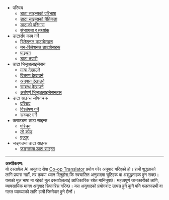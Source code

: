 <!--
CO_OP_TRANSLATOR_METADATA:
{
  "original_hash": "3767555b3cc28a2865c79202f4374204",
  "translation_date": "2025-08-27T17:01:22+00:00",
  "source_file": "docs/_sidebar.md",
  "language_code": "ne"
}
-->
- परिचय
  - [डाटा साइन्सको परिभाषा](../1-Introduction/01-defining-data-science/README.md)
  - [डाटा साइन्सको नैतिकता](../1-Introduction/02-ethics/README.md)
  - [डाटाको परिभाषा](../1-Introduction/03-defining-data/README.md)
  - [संभाव्यता र तथ्यांक](../1-Introduction/04-stats-and-probability/README.md)
- डाटासँग काम गर्ने
  - [रिलेशनल डाटाबेसहरू](../2-Working-With-Data/05-relational-databases/README.md)
  - [नन-रिलेशनल डाटाबेसहरू](../2-Working-With-Data/06-non-relational/README.md)
  - [पाइथन](../2-Working-With-Data/07-python/README.md)
  - [डाटा तयारी](../2-Working-With-Data/08-data-preparation/README.md)
- डाटा भिजुअलाइजेसन
  - [मात्रा देखाउने](../3-Data-Visualization/09-visualization-quantities/README.md)
  - [वितरण देखाउने](../3-Data-Visualization/10-visualization-distributions/README.md)
  - [अनुपात देखाउने](../3-Data-Visualization/11-visualization-proportions/README.md)
  - [सम्बन्ध देखाउने](../3-Data-Visualization/12-visualization-relationships/README.md)
  - [अर्थपूर्ण भिजुअलाइजेसनहरू](../3-Data-Visualization/13-meaningful-visualizations/README.md)
- डाटा साइन्स जीवनचक्र
  - [परिचय](../4-Data-Science-Lifecycle/14-Introduction/README.md)
  - [विश्लेषण गर्ने](../4-Data-Science-Lifecycle/15-analyzing/README.md)
  - [सञ्चार गर्ने](../4-Data-Science-Lifecycle/16-communication/README.md)
- क्लाउडमा डाटा साइन्स
  - [परिचय](../5-Data-Science-In-Cloud/17-Introduction/README.md)
  - [लो कोड](../5-Data-Science-In-Cloud/18-Low-Code/README.md)
  - [एज्युर](../5-Data-Science-In-Cloud/19-Azure/README.md)
- जङ्गलमा डाटा साइन्स
  - [जङ्गलमा डाटा साइन्स](../6-Data-Science-In-Wild/README.md)

---

**अस्वीकरण**:  
यो दस्तावेज़ AI अनुवाद सेवा [Co-op Translator](https://github.com/Azure/co-op-translator) प्रयोग गरेर अनुवाद गरिएको हो। हामी शुद्धताको लागि प्रयास गर्छौं, तर कृपया ध्यान दिनुहोस् कि स्वचालित अनुवादमा त्रुटिहरू वा अशुद्धताहरू हुन सक्छ। यसको मूल भाषा मा रहेको मूल दस्तावेज़लाई आधिकारिक स्रोत मानिनुपर्छ। महत्वपूर्ण जानकारीको लागि, व्यावसायिक मानव अनुवाद सिफारिस गरिन्छ। यस अनुवादको प्रयोगबाट उत्पन्न हुने कुनै पनि गलतफहमी वा गलत व्याख्याको लागि हामी जिम्मेवार हुने छैनौं।